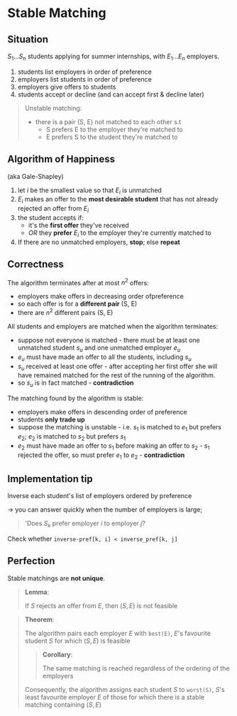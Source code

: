# Stable Matching

## Situation

$S_1 ... S_n$ students applying for summer internships, with $E_1 ... E_n$ employers.

1. students list employers in order of preference
1. employers list students in order of preference
1. employers give offers to students
1. students accept or decline (and can accept first & decline later)

> Unstable matching:
> 
> * there is a pair (S, E) not matched to each other s.t
>   * S prefers E to the employer they're matched to
>   * E prefers S to the student they're matched to

## Algorithm of Happiness

(aka Gale-Shapley)

1. let $i$ be the smallest value so that $E_i$ is unmatched
2. $E_i$ makes an offer to the **most desirable student** that has not already rejected an offer from $E_i$
3. the student accepts if:
   * it's the **first offer** they've received
   * *OR* they **prefer** $E_i$ to the employer they're currently matched to
4. If there are no unmatched employers, **stop**; else **repeat**

## Correctness

The algorithm terminates after at most $n^2$ offers:

* employers make offers in decreasing order ofpreference
* so each offer is for a **different pair** (S, E)
* there are $n^2$ different pairs (S, E)

All students and employers are matched when the algorithm terminates:

* suppose not everyone is matched - there must be at least one unmatched student $s_u$ and one unmatched employer $e_u$
* $e_u$ must have made an offer to all the students, including $s_u$
* $s_u$ received at least one offer - after accepting her first offer she will have remained matched for the rest of the running of the algorithm.
* so $s_u$ is in fact matched - **contradiction**

The matching found by the algorithm is stable:

* employers make offers in descending order of preference
* students **only trade up**
* suppose the matching is unstable - i.e. $s_1$ is matched to $e_1$ but prefers $e_2$; $e_2$ is matched to $s_2$ but prefers $s_1$
* $e_2$ must have made an offer to $s_1$ before making an offer to $s_2$ - $s_1$ rejected the offer, so must prefer $e_1$ to $e_2$ - **contradiction**

## Implementation tip

Inverse each student's list of employers ordered by preference

$\rightarrow$ you can answer quickly when the number of employers is large;

> 'Does $S_k$ prefer employer $i$ to employer $j$?

Check whether `inverse-pref[k, i] < inverse_pref[k, j]`

## Perfection

Stable matchings are **not unique**.

> **Lemma**:
> 
> If $S$ rejects an offer from $E$, then $(S, E)$ is not feasible

> **Theorem**:
> 
> The algorithm pairs each employer $E$ with `best(E)`, $E$'s favourite student $S$ for which $(S, E)$ is feasible
> > **Corollary**:
> > 
> > The same matching is reached regardless of the ordering of the employers
> 
> Consequently, the algorithm assigns each student $S$ to `worst(S)`, $S$'s least favourite employer $E$ of those for which there is a stable matching containing $(S, E)$